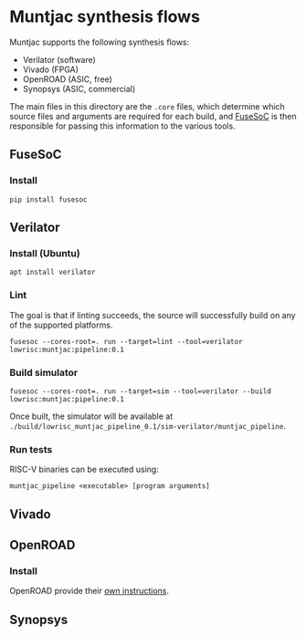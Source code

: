 # Muntjac synthesis flows

Muntjac supports the following synthesis flows:

 * Verilator (software)
 * Vivado (FPGA)
 * OpenROAD (ASIC, free)
 * Synopsys (ASIC, commercial)

The main files in this directory are the `.core` files, which determine which source files and arguments are required for each build, and [FuseSoC](https://github.com/olofk/fusesoc) is then responsible for passing this information to the various tools.

## FuseSoC

### Install
```
pip install fusesoc
```

## Verilator

### Install (Ubuntu)
```
apt install verilator
```

### Lint
The goal is that if linting succeeds, the source will successfully build on any of the supported platforms.

```
fusesoc --cores-root=. run --target=lint --tool=verilator lowrisc:muntjac:pipeline:0.1
```

### Build simulator
```
fusesoc --cores-root=. run --target=sim --tool=verilator --build lowrisc:muntjac:pipeline:0.1
```

Once built, the simulator will be available at `./build/lowrisc_muntjac_pipeline_0.1/sim-verilator/muntjac_pipeline`.

### Run tests
RISC-V binaries can be executed using:

```
muntjac_pipeline <executable> [program arguments]
```

## Vivado

## OpenROAD

### Install
OpenROAD provide their [own instructions](https://github.com/The-OpenROAD-Project/OpenROAD-flow/blob/master/README.md#installation).

## Synopsys
